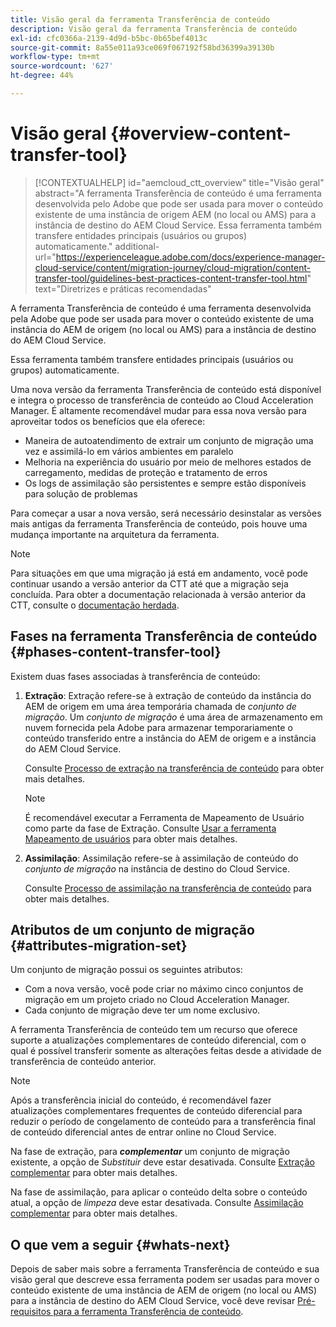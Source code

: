 ```yaml
---
title: Visão geral da ferramenta Transferência de conteúdo
description: Visão geral da ferramenta Transferência de conteúdo
exl-id: cfc0366a-2139-4d9d-b5bc-0b65bef4013c
source-git-commit: 8a55e011a93ce069f067192f58bd36399a39130b
workflow-type: tm+mt
source-wordcount: '627'
ht-degree: 44%

---
```


# Visão geral {#overview-content-transfer-tool}

>[!CONTEXTUALHELP]
>id="aemcloud_ctt_overview"
>title="Visão geral"
>abstract="A ferramenta Transferência de conteúdo é uma ferramenta desenvolvida pelo Adobe que pode ser usada para mover o conteúdo existente de uma instância de origem AEM (no local ou AMS) para a instância de destino do AEM Cloud Service. Essa ferramenta também transfere entidades principais (usuários ou grupos) automaticamente."
>additional-url="https://experienceleague.adobe.com/docs/experience-manager-cloud-service/content/migration-journey/cloud-migration/content-transfer-tool/guidelines-best-practices-content-transfer-tool.html" text="Diretrizes e práticas recomendadas"

A ferramenta Transferência de conteúdo é uma ferramenta desenvolvida pela Adobe que pode ser usada para mover o conteúdo existente de uma instância do AEM de origem (no local ou AMS) para a instância de destino do AEM Cloud Service.

Essa ferramenta também transfere entidades principais (usuários ou grupos) automaticamente.

Uma nova versão da ferramenta Transferência de conteúdo está disponível e integra o processo de transferência de conteúdo ao Cloud Acceleration Manager. É altamente recomendável mudar para essa nova versão para aproveitar todos os benefícios que ela oferece:

* Maneira de autoatendimento de extrair um conjunto de migração uma vez e assimilá-lo em vários ambientes em paralelo
* Melhoria na experiência do usuário por meio de melhores estados de carregamento, medidas de proteção e tratamento de erros
* Os logs de assimilação são persistentes e sempre estão disponíveis para solução de problemas

Para começar a usar a nova versão, será necessário desinstalar as versões mais antigas da ferramenta Transferência de conteúdo, pois houve uma mudança importante na arquitetura da ferramenta.

>[!NOTE]
>
> Para situações em que uma migração já está em andamento, você pode continuar usando a versão anterior da CTT até que a migração seja concluída. Para obter a documentação relacionada à versão anterior da CTT, consulte o [documentação herdada](/help/journey-migration/content-transfer-tool/ctt-legacy/overview-content-transfer-tool-legacy.md).

## Fases na ferramenta Transferência de conteúdo {#phases-content-transfer-tool}

Existem duas fases associadas à transferência de conteúdo:

1. **Extração**: Extração refere-se à extração de conteúdo da instância do AEM de origem em uma área temporária chamada de *conjunto de migração*. Um *conjunto de migração* é uma área de armazenamento em nuvem fornecida pela Adobe para armazenar temporariamente o conteúdo transferido entre a instância do AEM de origem e a instância do AEM Cloud Service.

   Consulte [Processo de extração na transferência de conteúdo](https://experienceleague.adobe.com/docs/experience-manager-cloud-service/moving/cloud-migration/content-transfer-tool/extracting-content.html) para obter mais detalhes.

   >[!NOTE]
   > É recomendável executar a Ferramenta de Mapeamento de Usuário como parte da fase de Extração. Consulte [Usar a ferramenta Mapeamento de usuários](https://experienceleague.adobe.com/docs/experience-manager-cloud-service/moving/cloud-migration/content-transfer-tool/user-mapping-tool/using-user-mapping-tool.html) para obter mais detalhes.

1. **Assimilação**: Assimilação refere-se à assimilação de conteúdo do *conjunto de migração* na instância de destino do Cloud Service.

   Consulte [Processo de assimilação na transferência de conteúdo](https://experienceleague.adobe.com/docs/experience-manager-cloud-service/moving/cloud-migration/content-transfer-tool/ingesting-content.html) para obter mais detalhes.

## Atributos de um conjunto de migração {#attributes-migration-set}

Um conjunto de migração possui os seguintes atributos:

* Com a nova versão, você pode criar no máximo cinco conjuntos de migração em um projeto criado no Cloud Acceleration Manager.
* Cada conjunto de migração deve ter um nome exclusivo.

A ferramenta Transferência de conteúdo tem um recurso que oferece suporte a atualizações complementares de conteúdo diferencial, com o qual é possível transferir somente as alterações feitas desde a atividade de transferência de conteúdo anterior.

>[!NOTE]
>Após a transferência inicial do conteúdo, é recomendável fazer atualizações complementares frequentes de conteúdo diferencial para reduzir o período de congelamento de conteúdo para a transferência final de conteúdo diferencial antes de entrar online no Cloud Service.

Na fase de extração, para ***complementar*** um conjunto de migração existente, a opção de *Substituir* deve estar desativada. Consulte [Extração complementar](https://experienceleague.adobe.com/docs/experience-manager-cloud-service/moving/cloud-migration/content-transfer-tool/extracting-content.html?lang=en#top-up-extraction-process) para obter mais detalhes.

Na fase de assimilação, para aplicar o conteúdo delta sobre o conteúdo atual, a opção de *limpeza* deve estar desativada. Consulte [Assimilação complementar](https://experienceleague.adobe.com/docs/experience-manager-cloud-service/moving/cloud-migration/content-transfer-tool/ingesting-content.html?lang=en#top-up-ingestion-process) para obter mais detalhes.

## O que vem a seguir {#whats-next}

Depois de saber mais sobre a ferramenta Transferência de conteúdo e sua visão geral que descreve essa ferramenta podem ser usadas para mover o conteúdo existente de uma instância de AEM de origem (no local ou AMS) para a instância de destino do AEM Cloud Service, você deve revisar [Pré-requisitos para a ferramenta Transferência de conteúdo](https://experienceleague.adobe.com/docs/experience-manager-cloud-service/moving/cloud-migration/content-transfer-tool/prerequisites-content-transfer-tool.html?lang=en).
